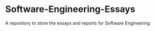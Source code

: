 # Software-Engineering-Essays
A repository to store the essays and reports for Software Engineering
